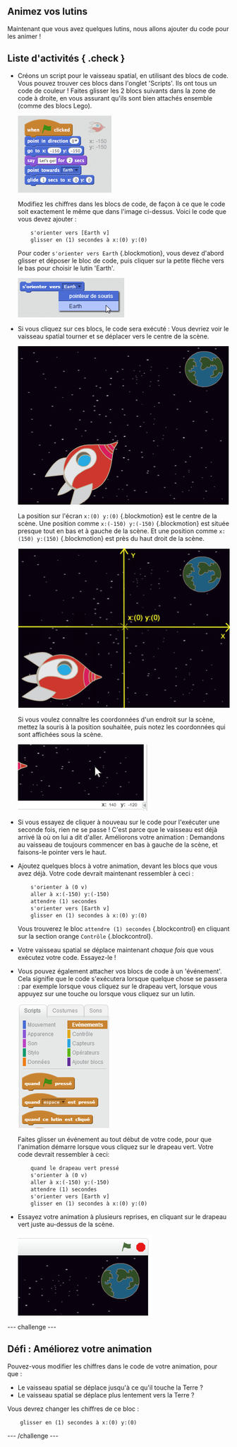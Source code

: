 ## Animez vos lutins

Maintenant que vous avez quelques lutins, nous allons ajouter du code pour les animer !

## Liste d'activités { .check }

+ Créons un script pour le vaisseau spatial, en utilisant des blocs de code. Vous pouvez trouver ces blocs dans l'onglet 'Scripts'. Ils ont tous un code de couleur ! Faites glisser les 2 blocs suivants dans la zone de code à droite, en vous assurant qu'ils sont bien attachés ensemble (comme des blocs Lego).

	![screenshot](images/space-animate.png)

	Modifiez les chiffres dans les blocs de code, de façon à ce que le code soit exactement le même que dans l'image ci-dessus. Voici le code que vous devez ajouter :


	```blocks
		s'orienter vers [Earth v]
		glisser en (1) secondes à x:(0) y:(0)
	```

	Pour coder `s'orienter vers Earth` {.blockmotion}, vous devez d'abord glisser et déposer le bloc de code, puis cliquer sur la petite flèche vers le bas pour choisir le lutin 'Earth'.

	![screenshot](images/space-select.png)

+ Si vous cliquez sur ces blocs, le code sera exécuté : Vous devriez voir le vaisseau spatial tourner et se déplacer vers le centre de la scène.

	![screenshot](images/space-animate-stage.png)

	La position sur l'écran `x:(0) y:(0)` {.blockmotion} est le centre de la scène. Une position comme `x:(-150) y:(-150)` {.blockmotion} est située presque tout en bas et à gauche de la scène. Et une position comme `x:(150) y:(150)` {.blockmotion} est près du haut droit de la scène.

	![screenshot](images/space-xy.png)

	Si vous voulez connaître les coordonnées d'un endroit sur la scène, mettez la souris à la position souhaitée, puis notez les coordonnées qui sont affichées sous la scène.

	![screenshot](images/space-coordinates.png)

+ Si vous essayez de cliquer à nouveau sur le code pour l'exécuter une seconde fois, rien ne se passe ! C'est parce que le vaisseau est déjà arrivé là où on lui a dit d'aller. Améliorons votre animation : Demandons au vaisseau de toujours commencer en bas à gauche de la scène, et faisons-le pointer vers le haut.

+ Ajoutez quelques blocs à votre animation, devant les blocs que vous avez déjà. Votre code devrait maintenant ressembler à ceci :

	```blocks
		s'orienter à (0 v)
		aller à x:(-150) y:(-150)
		attendre (1) secondes
		s'orienter vers [Earth v]
		glisser en (1) secondes à x:(0) y:(0)
	```

	Vous trouverez le bloc `attendre (1) secondes` {.blockcontrol} en cliquant sur la section orange `Contrôle` {.blockcontrol}.

+ Votre vaisseau spatial se déplace maintenant _chaque fois_ que vous exécutez votre code. Essayez-le !

+ Vous pouvez également attacher vos blocs de code à un 'événement'. Cela signifie que le code s'exécutera lorsque quelque chose se passera : par exemple lorsque vous cliquez sur le drapeau vert, lorsque vous appuyez sur une touche ou lorsque vous cliquez sur un lutin.

	![screenshot](images/space-events.png)

	Faites glisser un événement au tout début de votre code, pour que l'animation démarre lorsque vous cliquez sur le drapeau vert. Votre code devrait ressembler à ceci:


	```blocks
		quand le drapeau vert pressé
		s'orienter à (0 v)
		aller à x:(-150) y:(-150)
		attendre (1) secondes
		s'orienter vers [Earth v]
		glisser en (1) secondes à x:(0) y:(0)
	```

+ Essayez votre animation à plusieurs reprises, en cliquant sur le drapeau vert juste au-dessus de la scène.

	![screenshot](images/space-flag.png)

--- challenge ---
## Défi : Améliorez votre animation
Pouvez-vous modifier les chiffres dans le code de votre animation, pour que :
+ Le vaisseau spatial se déplace jusqu'à ce qu'il touche la Terre ?
+ Le vaisseau spatial se déplace plus lentement vers la Terre ?

Vous devrez changer les chiffres de ce bloc :

```blocks
	glisser en (1) secondes à x:(0) y:(0)
```
--- /challenge ---
